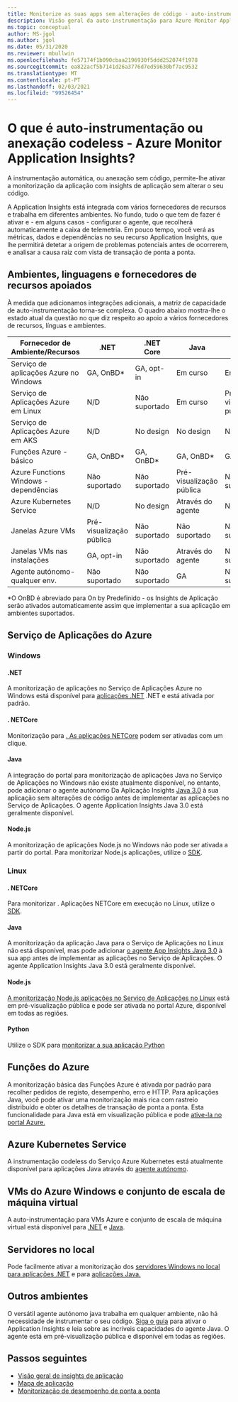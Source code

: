 ```yaml
---
title: Monitorize as suas apps sem alterações de código - auto-instrumentação para Azure Monitor Application Insights | Microsoft Docs
description: Visão geral da auto-instrumentação para Azure Monitor Application Insights - gestão de desempenho de aplicações sem código
ms.topic: conceptual
author: MS-jgol
ms.author: jgol
ms.date: 05/31/2020
ms.reviewer: mbullwin
ms.openlocfilehash: fe57174f1b090cbaa2196930f5ddd252074f1978
ms.sourcegitcommit: ea822acf5b7141d26a3776d7ed59630bf7ac9532
ms.translationtype: MT
ms.contentlocale: pt-PT
ms.lasthandoff: 02/03/2021
ms.locfileid: "99526454"
---
```

# <a name="what-is-auto-instrumentation-or-codeless-attach---azure-monitor-application-insights"></a>O que é auto-instrumentação ou anexação codeless - Azure Monitor Application Insights?

A instrumentação automática, ou anexação sem código, permite-lhe ativar a monitorização da aplicação com insights de aplicação sem alterar o seu código.  

A Application Insights está integrada com vários fornecedores de recursos e trabalha em diferentes ambientes. No fundo, tudo o que tem de fazer é ativar e - em alguns casos - configurar o agente, que recolherá automaticamente a caixa de telemetria. Em pouco tempo, você verá as métricas, dados e dependências no seu recurso Application Insights, que lhe permitirá detetar a origem de problemas potenciais antes de ocorrerem, e analisar a causa raiz com vista de transação de ponta a ponta.

## <a name="supported-environments-languages-and-resource-providers"></a>Ambientes, linguagens e fornecedores de recursos apoiados

À medida que adicionamos integrações adicionais, a matriz de capacidade de auto-instrumentação torna-se complexa. O quadro abaixo mostra-lhe o estado atual da questão no que diz respeito ao apoio a vários fornecedores de recursos, línguas e ambientes.

|Fornecedor de Ambiente/Recursos          | .NET            | .NET Core       | Java            | Node.js         | Python          |
|---------------------------------------|-----------------|-----------------|-----------------|-----------------|-----------------|
|Serviço de aplicações Azure no Windows           | GA, OnBD*       | GA, opt-in      | Em curso     | Em curso     | Não suportado   |
|Serviço de Aplicações Azure em Linux             | N/D             | Não suportado   | Em curso     | Pré-visualização pública  | Não suportado   |
|Serviço de Aplicações Azure em AKS               | N/D             | No design       | No design       | No design       | Não suportado   |
|Funções Azure - básico                | GA, OnBD*       | GA, OnBD*       | GA, OnBD*       | GA, OnBD*       | GA, OnBD*       |
|Azure Functions Windows - dependências | Não suportado   | Não suportado   | Pré-visualização pública  | Não suportado   | Não suportado   |
|Azure Kubernetes Service               | N/D             | No design       | Através do agente   | No design       | Não suportado   |
|Janelas Azure VMs                      | Pré-visualização pública  | Não suportado   | Não suportado   | Não suportado   | Não suportado   |
|Janelas VMs nas instalações                | GA, opt-in      | Não suportado   | Através do agente   | Não suportado   | Não suportado   |
|Agente autónomo- qualquer env.            | Não suportado   | Não suportado   | GA              | Não suportado   | Não suportado   |

*O OnBD é abreviado para On by Predefinido - os Insights de Aplicação serão ativados automaticamente assim que implementar a sua aplicação em ambientes suportados. 

## <a name="azure-app-service"></a>Serviço de Aplicações do Azure

### <a name="windows"></a>Windows

#### <a name="net"></a>.NET
A monitorização de aplicações no Serviço de Aplicações Azure no Windows está disponível para [aplicações .NET](./azure-web-apps.md?tabs=net) .NET e está ativada por padrão.

#### <a name="netcore"></a>. NETCore
Monitorização para [. As aplicações NETCore](https://docs.microsoft.com/azure/azure-monitor/app/azure-web-apps?tabs=netcore) podem ser ativadas com um clique.

#### <a name="java"></a>Java
A integração do portal para monitorização de aplicações Java no Serviço de Aplicações no Windows não existe atualmente disponível, no entanto, pode adicionar o agente autónomo Da Aplicação Insights [Java 3.0](https://docs.microsoft.com/azure/azure-monitor/app/java-in-process-agent) à sua aplicação sem alterações de código antes de implementar as aplicações no Serviço de Aplicações. O agente Application Insights Java 3.0 está geralmente disponível.

#### <a name="nodejs"></a>Node.js
A monitorização de aplicações Node.js no Windows não pode ser ativada a partir do portal. Para monitorizar Node.js aplicações, utilize o [SDK](https://docs.microsoft.com/azure/azure-monitor/app/nodejs).

### <a name="linux"></a>Linux

#### <a name="netcore"></a>. NETCore
Para monitorizar . Aplicações NETCore em execução no Linux, utilize o [SDK](https://docs.microsoft.com/azure/azure-monitor/app/asp-net-core).

#### <a name="java"></a>Java 
A monitorização da aplicação Java para o Serviço de Aplicações no Linux não está disponível, mas pode adicionar [o agente App Insights Java 3.0](https://docs.microsoft.com/azure/azure-monitor/app/java-in-process-agent) à sua app antes de implementar as aplicações no Serviço de Aplicações. O agente Application Insights Java 3.0 está geralmente disponível.

#### <a name="nodejs"></a>Node.js
[A monitorização Node.js aplicações no Serviço de Aplicações no Linux](https://docs.microsoft.com/azure/azure-monitor/app/azure-web-apps?tabs=nodejs) está em pré-visualização pública e pode ser ativada no portal Azure, disponível em todas as regiões. 

#### <a name="python"></a>Python
Utilize o SDK para [monitorizar a sua aplicação Python](https://docs.microsoft.com/azure/azure-monitor/app/opencensus-python) 

## <a name="azure-functions"></a>Funções do Azure

A monitorização básica das Funções Azure é ativada por padrão para recolher pedidos de registo, desempenho, erro e HTTP. Para aplicações Java, você pode ativar uma monitorização mais rica com rastreio distribuído e obter os detalhes de transação de ponta a ponta. Esta funcionalidade para Java está em visualização pública e pode [ative-la no portal Azure.](./monitor-functions.md)

## <a name="azure-kubernetes-service"></a>Azure Kubernetes Service

A instrumentação codeless do Serviço Azure Kubernetes está atualmente disponível para aplicações Java através do [agente autónomo](./java-in-process-agent.md). 

## <a name="azure-windows-vms-and-virtual-machine-scale-set"></a>VMs do Azure Windows e conjunto de escala de máquina virtual

A auto-instrumentação para VMs Azure e conjunto de escala de máquina virtual está disponível para [.NET](./azure-vm-vmss-apps.md) e [Java](https://docs.microsoft.com/azure/azure-monitor/app/java-in-process-agent).  

## <a name="on-premises-servers"></a>Servidores no local
Pode facilmente ativar a monitorização dos [servidores Windows no local para aplicações .NET](./status-monitor-v2-overview.md) e para [aplicações Java.](./java-in-process-agent.md)

## <a name="other-environments"></a>Outros ambientes
O versátil agente autónomo java trabalha em qualquer ambiente, não há necessidade de instrumentar o seu código. [Siga o guia](./java-in-process-agent.md) para ativar o Application Insights e leia sobre as incríveis capacidades do agente Java. O agente está em pré-visualização pública e disponível em todas as regiões. 

## <a name="next-steps"></a>Passos seguintes

* [Visão geral de insights de aplicação](./app-insights-overview.md)
* [Mapa de aplicação](./app-map.md)
* [Monitorização de desempenho de ponta a ponta](../learn/tutorial-performance.md)

